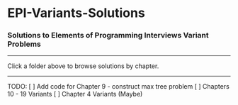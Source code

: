 # EPI-Variants-Solutions

### Solutions to Elements of Programming Interviews Variant Problems

---

Click a folder above to browse solutions by chapter.

---

TODO:
 [ ] Add code for Chapter 9 - construct max tree problem
 [ ] Chapters 10 - 19 Variants
 [ ] Chapter 4 Variants (Maybe)
